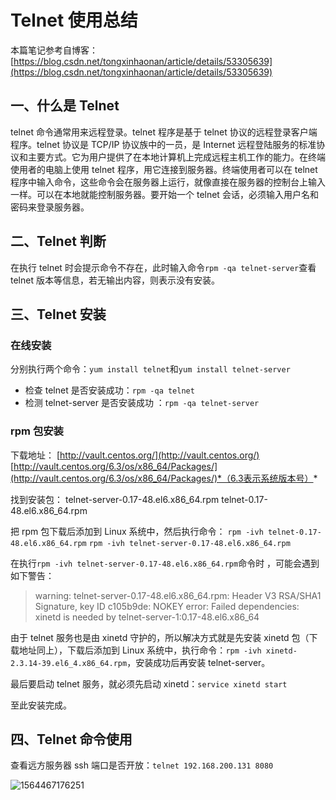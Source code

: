 # Telnet 使用总结

本篇笔记参考自博客：[https://blog.csdn.net/tongxinhaonan/article/details/53305639](https://blog.csdn.net/tongxinhaonan/article/details/53305639)

## 一、什么是 Telnet

telnet 命令通常用来远程登录。telnet 程序是基于 telnet 协议的远程登录客户端程序。telnet 协议是 TCP/IP 协议族中的一员，是 Internet 远程登陆服务的标准协议和主要方式。它为用户提供了在本地计算机上完成远程主机工作的能力。在终端使用者的电脑上使用 telnet 程序，用它连接到服务器。终端使用者可以在 telnet 程序中输入命令，这些命令会在服务器上运行，就像直接在服务器的控制台上输入一样。可以在本地就能控制服务器。要开始一个 telnet 会话，必须输入用户名和密码来登录服务器。

## 二、Telnet 判断

在执行 telnet 时会提示命令不存在，此时输入命令`rpm -qa telnet-server`查看 telnet 版本等信息，若无输出内容，则表示没有安装。

## 三、Telnet 安装

### 在线安装

分别执行两个命令：`yum install telnet`和`yum install telnet-server`

* 检查 telnet 是否安装成功：`rpm -qa telnet`
* 检测 telnet-server 是否安装成功 ：`rpm -qa telnet-server`

### rpm 包安装

下载地址：
[http://vault.centos.org/](http://vault.centos.org/)
[http://vault.centos.org/6.3/os/x86_64/Packages/](http://vault.centos.org/6.3/os/x86_64/Packages/)*（6.3表示系统版本号）*

找到安装包：
telnet-server-0.17-48.el6.x86_64.rpm
telnet-0.17-48.el6.x86_64.rpm

把 rpm 包下载后添加到 Linux 系统中，然后执行命令：
`rpm -ivh telnet-0.17-48.el6.x86_64.rpm`
`rpm -ivh telnet-server-0.17-48.el6.x86_64.rpm`

在执行`rpm -ivh telnet-server-0.17-48.el6.x86_64.rpm`命令时 ，可能会遇到如下警告：

> warning: telnet-server-0.17-48.el6.x86_64.rpm: Header V3 RSA/SHA1 Signature, key ID c105b9de: NOKEY
> error: Failed dependencies:
> xinetd is needed by telnet-server-1:0.17-48.el6.x86_64

由于 telnet 服务也是由 xinetd 守护的，所以解决方式就是先安装 xinetd 包（下载地址同上），下载后添加到 Linux 系统中，执行命令：`rpm -ivh xinetd-2.3.14-39.el6_4.x86_64.rpm`，安装成功后再安装 telnet-server。

最后要启动 telnet 服务，就必须先启动 xinetd：`service xinetd start`

至此安装完成。

## 四、Telnet 命令使用

查看远方服务器 ssh 端口是否开放：`telnet 192.168.200.131 8080`

![1564467176251](D:\GitBook\About_Linux\assets\1564467176251.png)